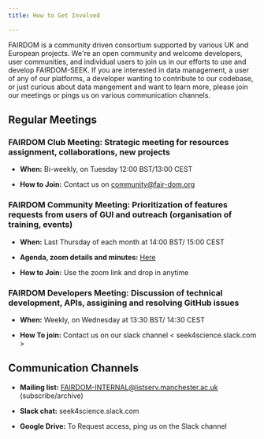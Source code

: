 ```yaml
---
title: How to Get Involved

---
```



FAIRDOM is a community driven consortium supported by various UK and European projects. We're an open community and welcome developers, user communities, 
and individual users to join us in our efforts to use and develop FAIRDOM-SEEK.
If you are interested in data management, a user of any of our platforms, a developer wanting to contribute to our codebase, or just curious about data mangement and want to learn more, 
please join our meetings or pings us on various communication channels.

## Regular Meetings 

### FAIRDOM Club Meeting: Strategic meeting for resources assignment, collaborations, new projects

* **When:**  Bi-weekly, on Tuesday 12:00 BST/13:00 CEST

* **How to Join:** Contact us on <community@fair-dom.org>


### FAIRDOM Community Meeting: Prioritization of features requests from users of GUI and outreach (organisation of training, events)

* **When:** Last Thursday of each month at 14:00 BST/ 15:00 CEST

* **Agenda, zoom details and minutes:**  [Here](https://docs.google.com/document/d/1tjWlIrbRXUqlqSEyu1Wnwk3sUVnc4dfhFpNM_TVWuao/edit)

* **How to Join:** Use the zoom link and drop in anytime


### FAIRDOM Developers Meeting: Discussion of technical development, APIs, assigining and resolving GitHub issues

* **When:**  Weekly, on Wednesday at 13:30 BST/ 14:30 CEST

* **How To join:** Contact us on our slack channel < seek4science.slack.com >



## Communication Channels 

* **Mailing list:** FAIRDOM-INTERNAL@listserv.manchester.ac.uk (subscribe/archive)

* **Slack chat:** seek4science.slack.com

* **Google Drive:** To Request access, ping us on the Slack channel

